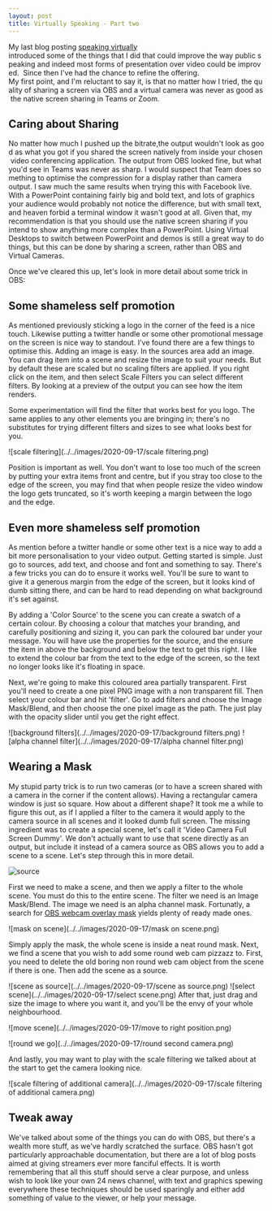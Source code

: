```yaml
---
layout: post
title: Virtually Speaking - Part two
---
```

My last blog posting [speaking virtually](/Speaking-Virtually) introduced some of the things that I did that could improve the way public speaking and indeed most forms of presentation over video could be improved. 
Since then I've had the chance to refine the offering.
My first point, and I'm reluctant to say it, is that no matter how I tried, the quality of sharing a screen via OBS and a virtual camera was never as good as the native screen sharing in Teams or Zoom. 

## Caring about Sharing

No matter how much I pushed up the bitrate,the output wouldn't look as good as what you got if you shared the screen natively from inside your chosen video conferencing application. The output from OBS looked fine, but what you'd see in Teams was never as sharp. I would suspect that Team does something to optimise the compression for a display rather than camera output. I saw much the same results when trying this with Facebook live. With a PowerPoint containing fairly big and bold text, and lots of graphics your audience would probably not notice the difference, but with small text, and heaven forbid a terminal window it wasn't good at all.
Given that, my recommendation is that you should use the native screen sharing if you intend to show anything more complex than a PowerPoint. Using Virtual Desktops to switch between PowerPoint and demos is still a great way to do things, but this can be done by sharing a screen, rather than OBS and Virtual Cameras.

Once we've cleared this up, let's look in more detail about some trick in OBS:

## Some shameless self promotion

As mentioned previously sticking a logo in the corner of the feed is a nice touch. Likewise putting a twitter handle or some other promotional message on the screen is nice way to standout. I've found there are a few things to optimise this.
Adding an image is easy. In the sources area add an image. You can drag item into a scene and resize the image to suit your needs. But by default these are scaled but no scaling filters are applied. If you right click on the item, and then select Scale Filters you can select different filters. By looking at a preview of the output you can see how the item renders. 

Some experimentation will find the filter that works best for you logo. The same applies to any other elements you are bringing in; there's no substitutes for trying different filters and sizes to see what looks best for you.

![scale filtering](../../images/2020-09-17/scale filtering.png)

Position is important as well. You don't want to lose too much of the screen by putting your extra items front and centre, but if you stray too close to the edge of the screen, you may find that when people resize the video window the logo gets truncated, so it's worth keeping a margin between the logo and the edge.

## Even more shameless self promotion

As mention before a twitter handle or some other text is a nice way to add a bit more personalisation to your video output. Getting started is simple. Just go to sources, add text, and choose and font and something to say. There's a few tricks you can do to ensure it works well. You'll be sure to want to give it a generous margin from the edge of the screen, but it looks kind of dumb sitting there, and can be hard to read depending on what background it's set against.

By adding a 'Color Source' to the scene you can create a swatch of a certain colour. By choosing a colour that matches your branding, and carefully positioning and sizing it, you can park the coloured bar under your message. You will have use the properties for the source, and the ensure the item in above the background and below the text to get this right. I like to extend the colour bar from the text to the edge of the screen, so the text no longer looks like it's floating in space.


Next, we're going to make this coloured area partially transparent. First you'll need to create a one pixel PNG image with a non transparent fill. Then select your colour bar and hit 'filter'.
Go to add filters and choose the Image Mask/Blend, and then choose the one pixel image as the path. The just play with the opacity slider until you get the right effect.

![background filters](../../images/2020-09-17/background filters.png)
![alpha channel filter](../../images/2020-09-17/alpha channel filter.png)

## Wearing a Mask

My stupid party trick is to run two cameras (or to have a screen shared with a camera in the corner if the content allows). Having a rectangular camera window is just so square. How about a different shape? It took me a while to figure this out, as if I applied a filter to the camera it would apply to the camera source in all scenes and it looked dumb full screen.
The missing ingredient was to create a special scene, let's call it 'Video Camera Full Screen Dummy'. We don't actually want to use that scene directly as an output, but include it instead of a camera source as OBS allows you to add a scene to a scene. Let's step through this in more detail.

![source](../../images/2020-09-17/sources.png)

First we need to make a scene, and then we apply a filter to the whole scene. You must do this to the entire scene. The filter we need is an Image Mask/Blend. The image we need is an alpha channel mask. Fortunatly, a search for [OBS webcam overlay mask](https://www.bing.com/images/search?q=OBS+Webcam+Overlay+Mask&form=IRIBIP&first=1&scenario=ImageBasicHover) yields plenty of ready made ones. 

![mask on scene](../../images/2020-09-17/mask on scene.png)

Simply apply the mask, the whole scene is inside a neat round mask. 
Next, we find a scene that you wish to add some round web cam pizzazz to. First, you need to delete the old boring non round web cam object from the scene if there is one.  Then add the scene as a source.

![scene as source](../../images/2020-09-17/scene as source.png)
![select scene](../../images/2020-09-17/select scene.png)
After that, just drag and size the image to where you want it, and you'll be the envy of your whole neighbourhood.

![move scene](../../images/2020-09-17/move to right position.png)

![round we go](../../images/2020-09-17/round second camera.png)

And lastly, you may want to play with the scale filtering we talked about at the start to get the camera looking nice.

![scale filtering of additional camera](../../images/2020-09-17/scale filtering of additional camera.png)

## Tweak away

We've talked about some of the things you can do with OBS, but there's a wealth more stuff, as we've hardly scratched the surface. OBS hasn't got particularly approachable documentation, but there are a lot of blog posts aimed at giving streamers ever more fanciful effects. It is worth remembering that all this stuff should serve a clear purpose, and unless wish to look like your own 24 news channel, with text and graphics spewing everywhere these techniques should be used sparingly and either add something  of value to the viewer, or help your message.